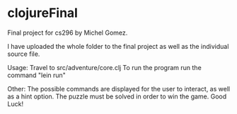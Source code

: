 # clojureFinal
Final project for cs296 by Michel Gomez. 

I have uploaded the whole folder to the final project as well as the individual source file.

Usage: 
Travel to src/adventure/core.clj
To run the program run the command "lein run" 

Other:
The possible commands are displayed for the user to interact, as well as a hint option. 
The puzzle must be solved in order to win the game. 
Good Luck!
